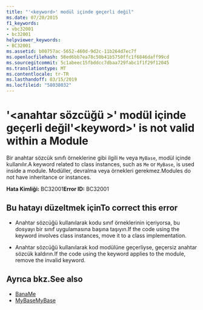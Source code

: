 ```yaml
---
title: "'<keyword>' modül içinde geçerli değil"
ms.date: 07/20/2015
f1_keywords:
- vbc32001
- bc32001
helpviewer_keywords:
- BC32001
ms.assetid: b00757ac-5652-460d-9d2c-11b264d7ec7f
ms.openlocfilehash: 58ed6bb7ea78c50b41b5750ffc1f6846daff99cd
ms.sourcegitcommit: 5c1abeec15fbddcc7dbaa729fabc1f1f29f12045
ms.translationtype: MT
ms.contentlocale: tr-TR
ms.lasthandoff: 03/15/2019
ms.locfileid: "58038032"
---
```

# <a name="keyword-is-not-valid-within-a-module"></a><span data-ttu-id="23181-102">'\<anahtar sözcüğü >' modül içinde geçerli değil</span><span class="sxs-lookup"><span data-stu-id="23181-102">'\<keyword>' is not valid within a Module</span></span>
<span data-ttu-id="23181-103">Bir anahtar sözcük sınıfı örneklerine gibi ilgili `Me` veya `MyBase`, modül içinde kullanılır.</span><span class="sxs-lookup"><span data-stu-id="23181-103">A keyword related to class instances, such as `Me` or `MyBase`, is used inside a module.</span></span> <span data-ttu-id="23181-104">Modüller, devralma veya örnekleri gerekmez.</span><span class="sxs-lookup"><span data-stu-id="23181-104">Modules do not have inheritance or instances.</span></span>  
  
 <span data-ttu-id="23181-105">**Hata Kimliği:** BC32001</span><span class="sxs-lookup"><span data-stu-id="23181-105">**Error ID:** BC32001</span></span>  
  
## <a name="to-correct-this-error"></a><span data-ttu-id="23181-106">Bu hatayı düzeltmek için</span><span class="sxs-lookup"><span data-stu-id="23181-106">To correct this error</span></span>  
  
-   <span data-ttu-id="23181-107">Anahtar sözcüğü kullanılarak kodu sınıf örneklerinin içeriyorsa, bu dosyayı bir sınıf uygulamasına başına taşıyın.</span><span class="sxs-lookup"><span data-stu-id="23181-107">If the code using the keyword involves class instances, move it to a class implementation.</span></span>  
  
-   <span data-ttu-id="23181-108">Anahtar sözcüğü kullanılarak kod modülüne geçerliyse, geçersiz anahtar sözcük kaldırın.</span><span class="sxs-lookup"><span data-stu-id="23181-108">If the code using the keyword applies to the module, remove the invalid keyword.</span></span>  
  
## <a name="see-also"></a><span data-ttu-id="23181-109">Ayrıca bkz.</span><span class="sxs-lookup"><span data-stu-id="23181-109">See also</span></span>

- [<span data-ttu-id="23181-110">Bana</span><span class="sxs-lookup"><span data-stu-id="23181-110">Me</span></span>](~/docs/visual-basic/programming-guide/program-structure/me-my-mybase-and-myclass.md#me)
- [<span data-ttu-id="23181-111">MyBase</span><span class="sxs-lookup"><span data-stu-id="23181-111">MyBase</span></span>](~/docs/visual-basic/programming-guide/program-structure/me-my-mybase-and-myclass.md#mybase)

